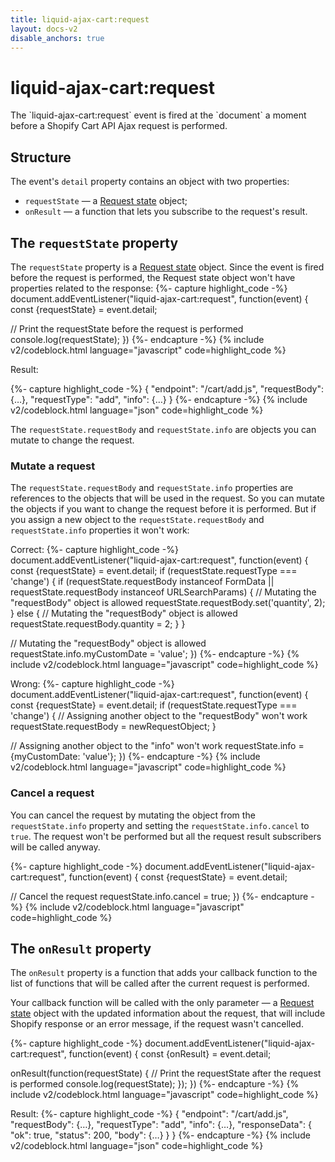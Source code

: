 ```yaml
---
title: liquid-ajax-cart:request
layout: docs-v2
disable_anchors: true
---
```


# liquid-ajax-cart:request

<p class="lead" markdown="1">
The `liquid-ajax-cart:request` event is fired at the `document` a moment before a Shopify Cart API Ajax request is performed.
</p>

## Structure

The event's `detail` property contains an object with two properties:
* `requestState` — a [Request state](/v2/docs/request-state) object;
* `onResult` — a function that lets you subscribe to the request's result.

## The `requestState` property
The `requestState` property is a [Request state](/v2/docs/request-state) object. 
Since the event is fired before the request is performed, the Request state object won't have properties related to the response:
{%- capture highlight_code -%}
document.addEventListener("liquid-ajax-cart:request", function(event) {
  const {requestState} = event.detail;

  // Print the requestState before the request is performed
  console.log(requestState);
})
{%- endcapture -%}
{% include v2/codeblock.html language="javascript" code=highlight_code %}

Result:

{%- capture highlight_code -%}
{
  "endpoint": "/cart/add.js",
  "requestBody": {…},
  "requestType": "add",
  "info": {…}
}
{%- endcapture -%}
{% include v2/codeblock.html language="json" code=highlight_code %}

The `requestState.requestBody` and `requestState.info` are objects you can mutate to change the request.

### Mutate a request

The `requestState.requestBody` and `requestState.info` properties are references to the objects that will be used in the request. 
So you can mutate the objects if you want to change the request before it is performed.
But if you assign a new object to the `requestState.requestBody` and `requestState.info` properties it won't work: 

Correct:
{%- capture highlight_code -%}
document.addEventListener("liquid-ajax-cart:request", function(event) {
  const {requestState} = event.detail;
  if (requestState.requestType === 'change') {
    if (requestState.requestBody instanceof FormData || requestState.requestBody instanceof URLSearchParams) {
      // Mutating the "requestBody" object is allowed
      requestState.requestBody.set('quantity', 2); 
    } else {
      // Mutating the "requestBody" object is allowed
      requestState.requestBody.quantity = 2;
    }
  }

  // Mutating the "requestBody" object is allowed
  requestState.info.myCustomDate = 'value';
})
{%- endcapture -%}
{% include v2/codeblock.html language="javascript" code=highlight_code %}

Wrong:
{%- capture highlight_code -%}
document.addEventListener("liquid-ajax-cart:request", function(event) {
  const {requestState} = event.detail;
  if (requestState.requestType === 'change') {
    // Assigning another object to the "requestBody" won't work
    requestState.requestBody = newRequestObject; 
  }

  // Assigning another object to the "info" won't work
  requestState.info = {myCustomDate: 'value'}; 
})
{%- endcapture -%}
{% include v2/codeblock.html language="javascript" code=highlight_code %}

### Cancel a request

You can cancel the request by mutating the object from the `requestState.info` property and setting the `requestState.info.cancel` to `true`. 
The request won't be performed but all the request result subscribers will be called anyway.

{%- capture highlight_code -%}
document.addEventListener("liquid-ajax-cart:request", function(event) {
  const {requestState} = event.detail;

  // Cancel the request
  requestState.info.cancel = true;
})
{%- endcapture -%}
{% include v2/codeblock.html language="javascript" code=highlight_code %}

## The `onResult` property

The `onResult` property is a function that adds your callback function to the list of functions 
that will be called after the current request is performed.

Your callback function will be called with the only parameter — 
a [Request state](/v2/docs/request-state) object with the updated information about the request,
that will include Shopify response or an error message, if the request wasn't cancelled.

{%- capture highlight_code -%}
document.addEventListener("liquid-ajax-cart:request", function(event) {
  const {onResult} = event.detail;
  
  onResult(function(requestState) {
    // Print the requestState after the request is performed
    console.log(requestState);
  });
})
{%- endcapture -%}
{% include v2/codeblock.html language="javascript" code=highlight_code %}

Result:
{%- capture highlight_code -%}
{
  "endpoint": "/cart/add.js",
  "requestBody": {…},
  "requestType": "add",
  "info": {…},
  "responseData": {
    "ok": true,
    "status": 200,
    "body": {…}
  }
}
{%- endcapture -%}
{% include v2/codeblock.html language="json" code=highlight_code %}

